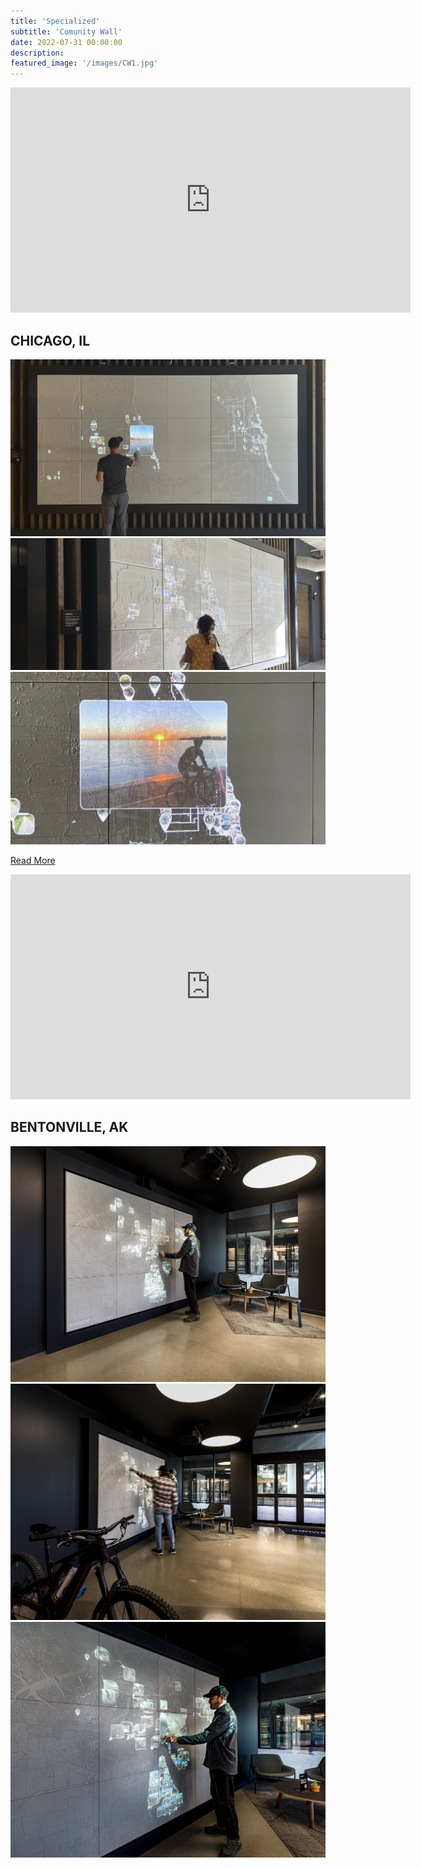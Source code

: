```yaml
---
title: 'Specialized'
subtitle: 'Comunity Wall'
date: 2022-07-31 00:00:00
description: 
featured_image: '/images/CW1.jpg'
---
```



<iframe src="https://player.vimeo.com/video/762746355?h=6428740386" width="640" height="360" frameborder="0" webkitallowfullscreen mozallowfullscreen allowfullscreen></iframe>

## CHICAGO, IL

<div class="gallery" data-columns="3">
	<img src="/images/CW2.jpg">
	<img src="/images/CW1.jpg">
	<img src="/images/CW3.jpg">
</div>



<a href="https://www.pattenstudio.com/works/specialized-chicago-hub/" class="button button--large">Read More</a>


<iframe src="https://player.vimeo.com/video/844799580?h=0c9e94cd2c" width="640" height="360" frameborder="0" webkitallowfullscreen mozallowfullscreen allowfullscreen></iframe>

## BENTONVILLE, AK

<div class="gallery" data-columns="3">
	<img src="/images/CWB1.jpg">
	<img src="/images/CWB2.jpg">
	<img src="/images/CWB3.jpg">
</div>
